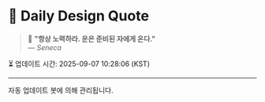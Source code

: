 
# 📘 Daily Design Quote

> 💬 **"항상 노력하라. 운은 준비된 자에게 온다."**  
> — *Seneca*

⏳ 업데이트 시간: 2025-09-07 10:28:06 (KST)

---

자동 업데이트 봇에 의해 관리됩니다.
